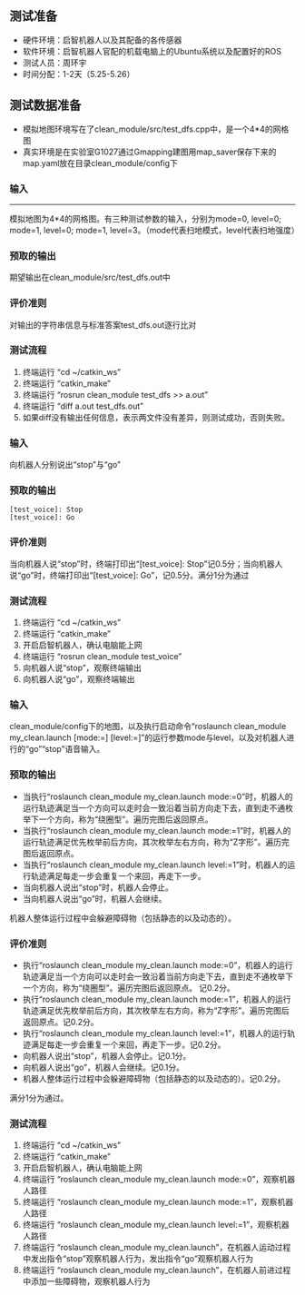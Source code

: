 ## 测试准备
* 硬件环境：启智机器人以及其配备的各传感器
* 软件环境：启智机器人官配的机载电脑上的Ubuntu系统以及配置好的ROS
* 测试人员：周环宇
* 时间分配：1-2天（5.25-5.26）

## 测试数据准备
* 模拟地图环境写在了clean_module/src/test_dfs.cpp中，是一个4*4的网格图
* 真实环境是在实验室G1027通过Gmapping建图用map_saver保存下来的map.yaml放在目录clean_module/config下

### 输入
---
模拟地图为4*4的网格图。有三种测试参数的输入，分别为mode=0, level=0; mode=1, level=0; mode=1, level=3。（mode代表扫地模式，level代表扫地强度）

### 预取的输出
期望输出在clean_module/src/test_dfs.out中

### 评价准则
对输出的字符串信息与标准答案test_dfs.out逐行比对

### 测试流程
1. 终端运行 “cd ~/catkin_ws”
2. 终端运行 “catkin_make”
3. 终端运行 “rosrun clean_module test_dfs >> a.out”
4. 终端运行 “diff a.out test_dfs.out”
5. 如果diff没有输出任何信息，表示两文件没有差异，则测试成功，否则失败。

### 输入
向机器人分别说出“stop”与“go” 

### 预取的输出
```
[test_voice]: Stop
[test_voice]: Go
```
### 评价准则
当向机器人说“stop”时，终端打印出“[test_voice]: Stop”记0.5分；当向机器人说“go”时，终端打印出“[test_voice]: Go”，记0.5分。满分1分为通过

### 测试流程
1. 终端运行 “cd ~/catkin_ws”
2. 终端运行 “catkin_make”
3. 开启启智机器人，确认电脑能上网
4. 终端运行 “rosrun clean_module test_voice”
5. 向机器人说“stop”，观察终端输出
6. 向机器人说“go”，观察终端输出

### 输入
clean_module/config下的地图，以及执行启动命令“roslaunch clean_module my_clean.launch [mode:=] [level:=]”的运行参数mode与level，以及对机器人进行的“go”“stop”语音输入。

### 预取的输出
* 当执行“roslaunch clean_module my_clean.launch mode:=0”时，机器人的运行轨迹满足当一个方向可以走时会一致沿着当前方向走下去，直到走不通枚举下一个方向，称为“绕圈型”。遍历完图后返回原点。
* 当执行“roslaunch clean_module my_clean.launch mode:=1”时，机器人的运行轨迹满足优先枚举前后方向，其次枚举左右方向，称为“Z字形”。遍历完图后返回原点。
* 当执行“roslaunch clean_module my_clean.launch level:=1”时，机器人的运行轨迹满足每走一步会重复一个来回，再走下一步。
* 当向机器人说出“stop”时，机器人会停止。
* 当向机器人说出“go”时，机器人会继续。

机器人整体运行过程中会躲避障碍物（包括静态的以及动态的）。

### 评价准则
* 执行“roslaunch clean_module my_clean.launch mode:=0”，机器人的运行轨迹满足当一个方向可以走时会一致沿着当前方向走下去，直到走不通枚举下一个方向，称为“绕圈型”。遍历完图后返回原点。 记0.2分。
* 执行“roslaunch clean_module my_clean.launch mode:=1”，机器人的运行轨迹满足优先枚举前后方向，其次枚举左右方向，称为“Z字形”。遍历完图后返回原点。记0.2分。
* 执行“roslaunch clean_module my_clean.launch level:=1”，机器人的运行轨迹满足每走一步会重复一个来回，再走下一步。记0.2分。
* 向机器人说出“stop”，机器人会停止。记0.1分。
* 向机器人说出“go”，机器人会继续。记0.1分。
* 机器人整体运行过程中会躲避障碍物（包括静态的以及动态的）。记0.2分。

满分1分为通过。

### 测试流程
1. 终端运行 “cd ~/catkin_ws”
2. 终端运行 “catkin_make”
3. 开启启智机器人，确认电脑能上网
4. 终端运行 “roslaunch clean_module my_clean.launch mode:=0”，观察机器人路径
5. 终端运行 “roslaunch clean_module my_clean.launch mode:=1”，观察机器人路径
6. 终端运行 “roslaunch clean_module my_clean.launch level:=1”，观察机器人路径
7. 终端运行 “roslaunch clean_module my_clean.launch”，在机器人运动过程中发出指令“stop”观察机器人行为，发出指令“go”观察机器人行为
8. 终端运行 “roslaunch clean_module my_clean.launch”，在机器人前进过程中添加一些障碍物，观察机器人行为
